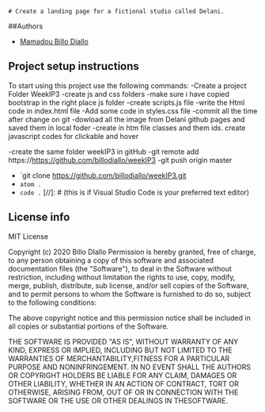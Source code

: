
    # Create a landing page for a fictional studio called Delani.
##Authors
- [Mamadou Billo Diallo](https://github.com/billodiallo)

## Project setup instructions
To start using this project use the following commands:
-Create a project Folder WeekIP3
-create js and css folders
-make sure i have copied bootstrap in the right place js folder
-create scripts.js file
-write the Html code in index.html file
-Add some code in styles.css file
-commit all the time after change on git 
-dowload all the image from Delani github pages and saved them in local foder
-create in htm file classes and them ids.
create javascript codes for clickable and hover

-create the same folder weekIP3 in gitHub
-git remote add  https://https://github.com/billodiallo/weekIP3
-git push origin master
- `git clone https://github.com/billodiallo/weekIP3.git
- `atom .`
- `code .` [//]: # (this is if Visual Studio Code is your preferred text editor)

## License info
MIT License

Copyright (c) 2020 Billo DIallo
Permission is hereby granted, free of charge, to any person obtaining a copy
of this software and associated documentation files (the "Software"), to deal in the Software without restriction, including without limitation the rights
to use, copy, modify, merge, publish, distribute, sub license, and/or sell copies of the Software, and to permit persons to whom the Software is furnished to do so, subject to the following conditions:

The above copyright notice and this permission notice shall be included in all copies or substantial portions of the Software.

THE SOFTWARE IS PROVIDED "AS IS", WITHOUT WARRANTY OF ANY KIND, EXPRESS OR IMPLIED, INCLUDING BUT NOT LIMITED TO THE WARRANTIES OF MERCHANTABILITY,FITNESS FOR A PARTICULAR PURPOSE AND NONINFRINGEMENT. IN NO EVENT SHALL THE AUTHORS OR COPYRIGHT HOLDERS BE LIABLE FOR ANY CLAIM, DAMAGES OR OTHER LIABILITY, WHETHER IN AN ACTION OF CONTRACT, TORT OR OTHERWISE, ARISING FROM, OUT OF OR IN CONNECTION WITH THE SOFTWARE OR THE USE OR OTHER DEALINGS IN THESOFTWARE.
